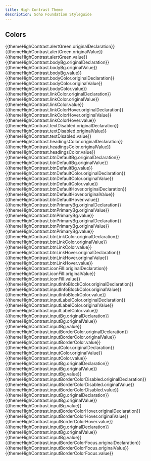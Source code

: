 ```yaml
---
title: High Contrast Theme
description: Soho Foundation Styleguide
---
```


## Colors

<div class="color-row">
    <div class="color-row--col-1 swatch" style="background-color: {{ themeHighContrast.alertGreen.value }}">
        <div class="swatch-text">
            {{themeHighContrast.alertGreen.originalDeclaration}}
            <br>{{themeHighContrast.alertGreen.originalValue}}
            <br>{{themeHighContrast.alertGreen.value}}
        </div>
    </div>
    <div class="color-row--col-1 swatch" style="background-color: {{ themeHighContrast.bodyBg.value }}">
        <div class="swatch-text">
            {{themeHighContrast.bodyBg.originalDeclaration}}
            <br>{{themeHighContrast.bodyBg.originalValue}}
            <br>{{themeHighContrast.bodyBg.value}}
        </div>
    </div>
    <div class="color-row--col-1 swatch" style="background-color: {{ themeHighContrast.bodyColor.value }}">
        <div class="swatch-text">
            {{themeHighContrast.bodyColor.originalDeclaration}}
            <br>{{themeHighContrast.bodyColor.originalValue}}
            <br>{{themeHighContrast.bodyColor.value}}
        </div>
    </div>
    <div class="color-row--col-1 swatch" style="background-color: {{ themeHighContrast.linkColor.value }}">
        <div class="swatch-text">
            {{themeHighContrast.linkColor.originalDeclaration}}
            <br>{{themeHighContrast.linkColor.originalValue}}
            <br>{{themeHighContrast.linkColor.value}}
        </div>
    </div>
    <div class="color-row--col-1 swatch" style="background-color: {{ themeHighContrast.linkColorHover.value }}">
        <div class="swatch-text">
            {{themeHighContrast.linkColorHover.originalDeclaration}}
            <br>{{themeHighContrast.linkColorHover.originalValue}}
            <br>{{themeHighContrast.linkColorHover.value}}
        </div>
    </div>
    <div class="color-row--col-1 swatch" style="background-color: {{ themeHighContrast.textDisabled.value }}">
        <div class="swatch-text">
            {{themeHighContrast.textDisabled.originalDeclaration}}
            <br>{{themeHighContrast.textDisabled.originalValue}}
            <br>{{themeHighContrast.textDisabled.value}}
        </div>
    </div>
    <div class="color-row--col-1 swatch" style="background-color: {{ themeHighContrast.headingsColor.value }}">
        <div class="swatch-text">
            {{themeHighContrast.headingsColor.originalDeclaration}}
            <br>{{themeHighContrast.headingsColor.originalValue}}
            <br>{{themeHighContrast.headingsColor.value}}
        </div>
    </div>
    <div class="color-row--col-1 swatch" style="background-color: {{ themeHighContrast.btnDefaultBg.value }}">
        <div class="swatch-text">
            {{themeHighContrast.btnDefaultBg.originalDeclaration}}
            <br>{{themeHighContrast.btnDefaultBg.originalValue}}
            <br>{{themeHighContrast.btnDefaultBg.value}}
        </div>
    </div>
    <div class="color-row--col-1 swatch" style="background-color: {{ themeHighContrast.btnDefaultColor.value }}">
        <div class="swatch-text">
            {{themeHighContrast.btnDefaultColor.originalDeclaration}}
            <br>{{themeHighContrast.btnDefaultColor.originalValue}}
            <br>{{themeHighContrast.btnDefaultColor.value}}
        </div>
    </div>
    <div class="color-row--col-1 swatch" style="background-color: {{ themeHighContrast.btnDefaultHover.value }}">
        <div class="swatch-text">
            {{themeHighContrast.btnDefaultHover.originalDeclaration}}
            <br>{{themeHighContrast.btnDefaultHover.originalValue}}
            <br>{{themeHighContrast.btnDefaultHover.value}}
        </div>
    </div>
    <div class="color-row--col-1 swatch" style="background-color: {{ themeHighContrast.btnPrimaryBg.value }}">
        <div class="swatch-text">
            {{themeHighContrast.btnPrimaryBg.originalDeclaration}}
            <br>{{themeHighContrast.btnPrimaryBg.originalValue}}
            <br>{{themeHighContrast.btnPrimaryBg.value}}
        </div>
    </div>
    <div class="color-row--col-1 swatch" style="background-color: {{ themeHighContrast.btnPrimaryBg.value }}">
        <div class="swatch-text">
            {{themeHighContrast.btnPrimaryBg.originalDeclaration}}
            <br>{{themeHighContrast.btnPrimaryBg.originalValue}}
            <br>{{themeHighContrast.btnPrimaryBg.value}}
        </div>
    </div>
    <div class="color-row--col-1 swatch" style="background-color: {{ themeHighContrast.btnLinkColor.value }}">
        <div class="swatch-text">
            {{themeHighContrast.btnLinkColor.originalDeclaration}}
            <br>{{themeHighContrast.btnLinkColor.originalValue}}
            <br>{{themeHighContrast.btnLinkColor.value}}
        </div>
    </div>
    <div class="color-row--col-1 swatch" style="background-color: {{ themeHighContrast.btnLinkHover.value }}">
        <div class="swatch-text">
            {{themeHighContrast.btnLinkHover.originalDeclaration}}
            <br>{{themeHighContrast.btnLinkHover.originalValue}}
            <br>{{themeHighContrast.btnLinkHover.value}}
        </div>
    </div>
    <div class="color-row--col-1 swatch" style="background-color: {{ themeHighContrast.iconFill.value }}">
        <div class="swatch-text">
            {{themeHighContrast.iconFill.originalDeclaration}}
            <br>{{themeHighContrast.iconFill.originalValue}}
            <br>{{themeHighContrast.iconFill.value}}
        </div>
    </div>
    <div class="color-row--col-1 swatch" style="background-color: {{ themeHighContrast.inputInfoBlockColor.value }}">
        <div class="swatch-text">
            {{themeHighContrast.inputInfoBlockColor.originalDeclaration}}
            <br>{{themeHighContrast.inputInfoBlockColor.originalValue}}
            <br>{{themeHighContrast.inputInfoBlockColor.value}}
        </div>
    </div>
    <div class="color-row--col-1 swatch" style="background-color: {{ themeHighContrast.inputLabelColor.value }}">
        <div class="swatch-text">
            {{themeHighContrast.inputLabelColor.originalDeclaration}}
            <br>{{themeHighContrast.inputLabelColor.originalValue}}
            <br>{{themeHighContrast.inputLabelColor.value}}
        </div>
    </div>
    <div class="color-row--col-1 swatch" style="background-color: {{ themeHighContrast.inputBg.value }}">
        <div class="swatch-text">
            {{themeHighContrast.inputBg.originalDeclaration}}
            <br>{{themeHighContrast.inputBg.originalValue}}
            <br>{{themeHighContrast.inputBg.value}}
        </div>
    </div>
    <div class="color-row--col-1 swatch" style="background-color: {{ themeHighContrast.inputBorderColor.value }}">
        <div class="swatch-text">
            {{themeHighContrast.inputBorderColor.originalDeclaration}}
            <br>{{themeHighContrast.inputBorderColor.originalValue}}
            <br>{{themeHighContrast.inputBorderColor.value}}
        </div>
    </div>
    <div class="color-row--col-1 swatch" style="background-color: {{ themeHighContrast.inputColor.value }}">
        <div class="swatch-text">
            {{themeHighContrast.inputColor.originalDeclaration}}
            <br>{{themeHighContrast.inputColor.originalValue}}
            <br>{{themeHighContrast.inputColor.value}}
        </div>
    </div>
    <div class="color-row--col-1 swatch" style="background-color: {{ themeHighContrast.inputBg.value }}">
        <div class="swatch-text">
            {{themeHighContrast.inputBg.originalDeclaration}}
            <br>{{themeHighContrast.inputBg.originalValue}}
            <br>{{themeHighContrast.inputBg.value}}
        </div>
    </div>
    <div class="color-row--col-1 swatch" style="background-color: {{ themeHighContrast.inputBorderColorDisabled.value }}">
        <div class="swatch-text">
            {{themeHighContrast.inputBorderColorDisabled.originalDeclaration}}
            <br>{{themeHighContrast.inputBorderColorDisabled.originalValue}}
            <br>{{themeHighContrast.inputBorderColorDisabled.value}}
        </div>
    </div>
    <div class="color-row--col-1 swatch" style="background-color: {{ themeHighContrast.inputBg.value }}">
        <div class="swatch-text">
            {{themeHighContrast.inputBg.originalDeclaration}}
            <br>{{themeHighContrast.inputBg.originalValue}}
            <br>{{themeHighContrast.inputBg.value}}
        </div>
    </div>
    <div class="color-row--col-1 swatch" style="background-color: {{ themeHighContrast.inputBorderColorHover.value }}">
        <div class="swatch-text">
            {{themeHighContrast.inputBorderColorHover.originalDeclaration}}
            <br>{{themeHighContrast.inputBorderColorHover.originalValue}}
            <br>{{themeHighContrast.inputBorderColorHover.value}}
        </div>
    </div>
    <div class="color-row--col-1 swatch" style="background-color: {{ themeHighContrast.inputBg.value }}">
        <div class="swatch-text">
            {{themeHighContrast.inputBg.originalDeclaration}}
            <br>{{themeHighContrast.inputBg.originalValue}}
            <br>{{themeHighContrast.inputBg.value}}
        </div>
    </div>
    <div class="color-row--col-1 swatch" style="background-color: {{ themeHighContrast.inputBorderColorFocus.value }}">
        <div class="swatch-text">
            {{themeHighContrast.inputBorderColorFocus.originalDeclaration}}
            <br>{{themeHighContrast.inputBorderColorFocus.originalValue}}
            <br>{{themeHighContrast.inputBorderColorFocus.value}}
        </div>
    </div>
</div>
